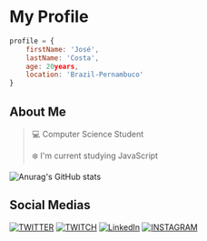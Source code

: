 # My Profile
```JavaScript
profile = {
    firstName: 'José',
    lastName: 'Costa',
    age: 20years,
    location: 'Brazil-Pernambuco'
}
```
## About Me
>:computer: Computer Science Student
>
>:snowflake: I'm current studying JavaScript

![Anurag's GitHub stats](https://github-readme-stats.vercel.app/api?username=GeyzonErik&show_icons=true&border_radius=12&hide_border=true&title_color=3498db&icon_color=3498db)

## Social Medias

[![TWITTER](https://i.ibb.co/QJnYRNx/icons8-twitter-48.png)](https://twitter.com/Erikles47)
[![TWITCH](https://i.ibb.co/HKWV6SD/icons8-twitch-48.png)](https://www.twitch.tv/g_e_zu)
[![LinkedIn](https://i.ibb.co/FnGySfM/icons8-linkedin-48.png)](https://www.linkedin.com/in/jos%C3%A9-costa-1063121a7/)
[![INSTAGRAM](https://i.ibb.co/6tMbs7j/icons8-instagram-48.png)](https://www.instagram.com/_geyzon_/)
